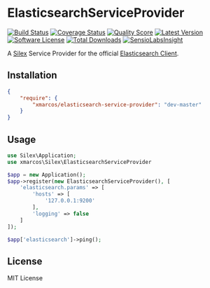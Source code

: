 # ElasticsearchServiceProvider

[![Build Status](https://img.shields.io/travis/xmarcos/ElasticsearchServiceProvider/master.svg?style=flat-square)](https://travis-ci.org/xmarcos/ElasticsearchServiceProvider)
[![Coverage Status](https://img.shields.io/scrutinizer/coverage/g/xmarcos/ElasticsearchServiceProvider/master.svg?style=flat-square)](https://scrutinizer-ci.com/g/xmarcos/ElasticsearchServiceProvider/code-structure)
[![Quality Score](https://img.shields.io/scrutinizer/g/xmarcos/ElasticsearchServiceProvider.svg?style=flat-square)](https://scrutinizer-ci.com/g/xmarcos/ElasticsearchServiceProvider)
[![Latest Version](https://img.shields.io/packagist/v/xmarcos/elasticsearch-service-provider.svg?style=flat-square)](https://packagist.org/packages/xmarcos/elasticsearch-service-provider)
[![Software License](https://img.shields.io/packagist/l/xmarcos/elasticsearch-service-provider.svg?style=flat-square)](LICENSE)
[![Total Downloads](https://img.shields.io/packagist/dt/xmarcos/elasticsearch-service-provider.svg?style=flat-square)](https://packagist.org/packages/xmarcos/elasticsearch-service-provider)
[![SensioLabsInsight](https://insight.sensiolabs.com/projects/c32f1a2e-bd23-41f8-8933-04976e454bd7/mini.png)](https://insight.sensiolabs.com/projects/c32f1a2e-bd23-41f8-8933-04976e454bd7)

A [Silex](https://github.com/silexphp/Silex) Service Provider for the official [Elasticsearch Client](https://github.com/elasticsearch/elasticsearch-php).

## Installation

```json
{
    "require": {
        "xmarcos/elasticsearch-service-provider": "dev-master"
    }
}
```

## Usage

```php
use Silex\Application;
use xmarcos\Silex\ElasticsearchServiceProvider

$app = new Application();
$app->register(new ElasticsearchServiceProvider(), [
    'elasticsearch.params' => [
        'hosts' => [
            '127.0.0.1:9200'
        ],
        'logging' => false
    ]
]);

$app['elasticsearch']->ping();
```

## License

MIT License

